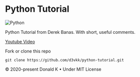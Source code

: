 # Python Tutorial

![Python](https://github.com/d3vkk/python-tutorial/blob/master/python.png)

Python Tutorial from Derek Banas. With short, useful comments.

[Youtube Video](https://www.youtube.com/watch?v=H1elmMBnykA)

Fork or clone this repo
```
git clone https://github.com/d3vkk/python-tutorial.git
```

© 2020-present Donald K • Under MIT License
